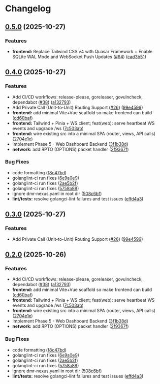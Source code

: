 # Changelog

## [0.5.0](https://github.com/dbehnke/dmr-nexus/compare/v0.4.0...v0.5.0) (2025-10-27)


### Features

* **frontend:** Replace Tailwind CSS v4 with Quasar Framework + Enable SQLite WAL Mode and WebSocket Push Updates ([#64](https://github.com/dbehnke/dmr-nexus/issues/64)) ([cad3b51](https://github.com/dbehnke/dmr-nexus/commit/cad3b511176f084f3b02b4980bdad742109a7487))

## [0.4.0](https://github.com/dbehnke/dmr-nexus/compare/v0.3.0...v0.4.0) (2025-10-27)


### Features

* Add CI/CD workflows: release-please, goreleaser, govulncheck, dependabot ([#38](https://github.com/dbehnke/dmr-nexus/issues/38)) ([a132793](https://github.com/dbehnke/dmr-nexus/commit/a1327937c7c4dc3b5623743a34dd983b1492c22f))
* Add Private Call (Unit-to-Unit) Routing Support ([#26](https://github.com/dbehnke/dmr-nexus/issues/26)) ([99e4599](https://github.com/dbehnke/dmr-nexus/commit/99e4599a74c7a27787b08cff835f35edbcdf27f3))
* **frontend:** add minimal Vite+Vue scaffold so make frontend can build ([cd60baf](https://github.com/dbehnke/dmr-nexus/commit/cd60baf8944c8dd9cca17c9383dbaf530813ad99))
* **frontend:** Tailwind + Pinia + WS client; feat(web): serve heartbeat WS events and upgrade /ws ([7c503ab](https://github.com/dbehnke/dmr-nexus/commit/7c503ab9460c78967adff295f6f2374e2a3c03ea))
* **frontend:** wire existing src into a minimal SPA (router, views, API calls) ([2704e1e](https://github.com/dbehnke/dmr-nexus/commit/2704e1eeb5a88f37db2fc063a62f523664af2122))
* Implement Phase 5 - Web Dashboard Backend ([3f1b38d](https://github.com/dbehnke/dmr-nexus/commit/3f1b38dda56679af13a9ecb4c57c7ea2e3a58884))
* **network:** add RPTO (OPTIONS) packet handler ([2f9367f](https://github.com/dbehnke/dmr-nexus/commit/2f9367f2a10328761886459ff891a4ad3b2f5069))


### Bug Fixes

* code formatting ([f8c47bd](https://github.com/dbehnke/dmr-nexus/commit/f8c47bda43049afa9c20283b07cd0e0de2026140))
* golanglint-ci run fixes ([6e9a0e9](https://github.com/dbehnke/dmr-nexus/commit/6e9a0e92f49cb968bdbced0c739c786f517a457f))
* golanglint-ci run fixes ([2ae5b2f](https://github.com/dbehnke/dmr-nexus/commit/2ae5b2fa2f1d5c21c919dfab038364cbcef43fcc))
* golanglint-ci run fixes ([5758a88](https://github.com/dbehnke/dmr-nexus/commit/5758a8882aba222f158789c22f86f6502761844f))
* ignore dmr-nexus.yaml in root dir ([508c6bf](https://github.com/dbehnke/dmr-nexus/commit/508c6bf7be08c291532d09762d90d1c9b667822e))
* **lint/tests:** resolve golangci-lint failures and test issues ([effd4a3](https://github.com/dbehnke/dmr-nexus/commit/effd4a37d8b86cfb31d11bb23dc998fc6bcbfe22))

## [0.3.0](https://github.com/dbehnke/dmr-nexus/compare/dmr-nexus-v0.2.0...dmr-nexus-v0.3.0) (2025-10-27)


### Features

* Add Private Call (Unit-to-Unit) Routing Support ([#26](https://github.com/dbehnke/dmr-nexus/issues/26)) ([99e4599](https://github.com/dbehnke/dmr-nexus/commit/99e4599a74c7a27787b08cff835f35edbcdf27f3))

## [0.2.0](https://github.com/dbehnke/dmr-nexus/compare/dmr-nexus-v0.1.0...dmr-nexus-v0.2.0) (2025-10-26)


### Features

* Add CI/CD workflows: release-please, goreleaser, govulncheck, dependabot ([#38](https://github.com/dbehnke/dmr-nexus/issues/38)) ([a132793](https://github.com/dbehnke/dmr-nexus/commit/a1327937c7c4dc3b5623743a34dd983b1492c22f))
* **frontend:** add minimal Vite+Vue scaffold so make frontend can build ([cd60baf](https://github.com/dbehnke/dmr-nexus/commit/cd60baf8944c8dd9cca17c9383dbaf530813ad99))
* **frontend:** Tailwind + Pinia + WS client; feat(web): serve heartbeat WS events and upgrade /ws ([7c503ab](https://github.com/dbehnke/dmr-nexus/commit/7c503ab9460c78967adff295f6f2374e2a3c03ea))
* **frontend:** wire existing src into a minimal SPA (router, views, API calls) ([2704e1e](https://github.com/dbehnke/dmr-nexus/commit/2704e1eeb5a88f37db2fc063a62f523664af2122))
* Implement Phase 5 - Web Dashboard Backend ([3f1b38d](https://github.com/dbehnke/dmr-nexus/commit/3f1b38dda56679af13a9ecb4c57c7ea2e3a58884))
* **network:** add RPTO (OPTIONS) packet handler ([2f9367f](https://github.com/dbehnke/dmr-nexus/commit/2f9367f2a10328761886459ff891a4ad3b2f5069))


### Bug Fixes

* code formatting ([f8c47bd](https://github.com/dbehnke/dmr-nexus/commit/f8c47bda43049afa9c20283b07cd0e0de2026140))
* golanglint-ci run fixes ([6e9a0e9](https://github.com/dbehnke/dmr-nexus/commit/6e9a0e92f49cb968bdbced0c739c786f517a457f))
* golanglint-ci run fixes ([2ae5b2f](https://github.com/dbehnke/dmr-nexus/commit/2ae5b2fa2f1d5c21c919dfab038364cbcef43fcc))
* golanglint-ci run fixes ([5758a88](https://github.com/dbehnke/dmr-nexus/commit/5758a8882aba222f158789c22f86f6502761844f))
* ignore dmr-nexus.yaml in root dir ([508c6bf](https://github.com/dbehnke/dmr-nexus/commit/508c6bf7be08c291532d09762d90d1c9b667822e))
* **lint/tests:** resolve golangci-lint failures and test issues ([effd4a3](https://github.com/dbehnke/dmr-nexus/commit/effd4a37d8b86cfb31d11bb23dc998fc6bcbfe22))
